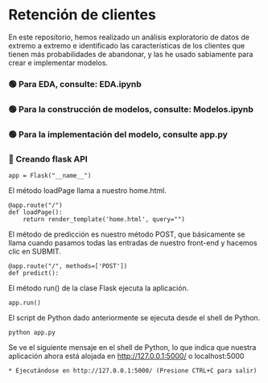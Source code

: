 # Retención de clientes
En este repositorio, hemos realizado un análisis exploratorio de datos de extremo a extremo e identificado las características de los clientes que tienen más probabilidades de abandonar, y las he usado sabiamente para crear e implementar modelos.


### 🟢 Para EDA, consulte: EDA.ipynb
### 🟢 Para la construcción de modelos, consulte: Modelos.ipynb
### 🟢 Para la implementación del modelo, consulte app.py

### 🔵 Creando flask API

```
app = Flask("__name__")
```

El método loadPage llama a nuestro home.html.
```
@app.route("/")
def loadPage():
	return render_template('home.html', query="")
```

El método de predicción es nuestro método POST, que básicamente se llama cuando pasamos todas las entradas de nuestro front-end y hacemos clic en SUBMIT.
```
@app.route("/", methods=['POST'])
def predict():
```
  
El método run() de la clase Flask ejecuta la aplicación.
```
app.run()
```


El script de Python dado anteriormente se ejecuta desde el shell de Python.
```
python app.py
```

Se ve el siguiente mensaje en el shell de Python, lo que indica que nuestra aplicación ahora está alojada en http://127.0.0.1:5000/ o localhost:5000
```
* Ejecutándose en http://127.0.0.1:5000/ (Presione CTRL+C para salir)
```

